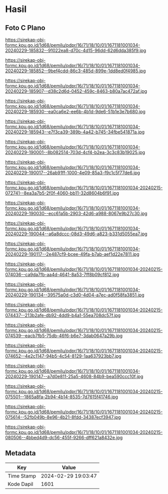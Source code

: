 # Hasil

## Foto C Plano

https://sirekap-obj-formc.kpu.go.id/1d68/pemilu/pdpr/16/71/18/10/01/1671181001034-20240229-185832--91022ea8-d70c-4d15-96dd-62d6dda385f9.jpg

https://sirekap-obj-formc.kpu.go.id/1d68/pemilu/pdpr/16/71/18/10/01/1671181001034-20240229-185852--9bef4cdd-86c3-485d-899e-1dd8ed0f4985.jpg

https://sirekap-obj-formc.kpu.go.id/1d68/pemilu/pdpr/16/71/18/10/01/1671181001034-20240229-185907--d38c2d6d-0452-459c-8463-b80a7ac472af.jpg

https://sirekap-obj-formc.kpu.go.id/1d68/pemilu/pdpr/16/71/18/10/01/1671181001034-20240229-185930--ea0ca6e2-ee6b-4b1d-9de6-51b1e3e7b680.jpg

https://sirekap-obj-formc.kpu.go.id/1d68/pemilu/pdpr/16/71/18/10/01/1671181001034-20240229-185943--e7f3ca39-389b-4a42-b745-34fbe541871a.jpg

https://sirekap-obj-formc.kpu.go.id/1d68/pemilu/pdpr/16/71/18/10/01/1671181001034-20240229-190001--8b082514-703d-4cf4-b2ea-3c3c83b19025.jpg

https://sirekap-obj-formc.kpu.go.id/1d68/pemilu/pdpr/16/71/18/10/01/1671181001034-20240229-190017--26ab91ff-1000-4e09-85a3-f9c1c5f77de6.jpg

https://sirekap-obj-formc.kpu.go.id/1d68/pemilu/pdpr/16/71/18/10/01/1671181001034-20240215-072741--8ea3a7b5-2f0f-4060-bb11-32d8604b6f91.jpg

https://sirekap-obj-formc.kpu.go.id/1d68/pemilu/pdpr/16/71/18/10/01/1671181001034-20240229-190030--ecc61a5b-2903-42d6-a988-8067e9b27c30.jpg

https://sirekap-obj-formc.kpu.go.id/1d68/pemilu/pdpr/16/71/18/10/01/1671181001034-20240229-190044--a6a8dccc-08d3-49d6-a823-b331d5055ea7.jpg

https://sirekap-obj-formc.kpu.go.id/1d68/pemilu/pdpr/16/71/18/10/01/1671181001034-20240229-190117--2e487cf9-bcee-49fa-b7ab-aef1d22e7811.jpg

https://sirekap-obj-formc.kpu.go.id/1d68/pemilu/pdpr/16/71/18/10/01/1671181001034-20240215-074036--ca9da7fb-aa4d-4641-8a53-7ff8b09cf812.jpg

https://sirekap-obj-formc.kpu.go.id/1d68/pemilu/pdpr/16/71/18/10/01/1671181001034-20240229-190134--39575a0d-c3d0-4d04-a7ec-ad0f58fa3851.jpg

https://sirekap-obj-formc.kpu.go.id/1d68/pemilu/pdpr/16/71/18/10/01/1671181001034-20240215-074437--213b2afe-db92-4dd9-b4a1-55ea708dc57f.jpg

https://sirekap-obj-formc.kpu.go.id/1d68/pemilu/pdpr/16/71/18/10/01/1671181001034-20240215-074539--eacb7fb5-75db-46f6-b6e7-3dab0647a29b.jpg

https://sirekap-obj-formc.kpu.go.id/1d68/pemilu/pdpr/16/71/18/10/01/1671181001034-20240215-074652--4e2c1147-94b5-4c54-8129-1aa637923bb7.jpg

https://sirekap-obj-formc.kpu.go.id/1d68/pemilu/pdpr/16/71/18/10/01/1671181001034-20240229-190147--a7d0e811-25a5-4608-84b9-bea590ccc10f.jpg

https://sirekap-obj-formc.kpu.go.id/1d68/pemilu/pdpr/16/71/18/10/01/1671181001034-20240215-075501--1865a8fa-2b94-4b14-8535-7d7615f41746.jpg

https://sirekap-obj-formc.kpu.go.id/1d68/pemilu/pdpr/16/71/18/10/01/1671181001034-20240215-075614--52fb049b-8e96-4b21-8fdd-34387ecf3947.jpg

https://sirekap-obj-formc.kpu.go.id/1d68/pemilu/pdpr/16/71/18/10/01/1671181001034-20240215-080506--4bbed4d9-dc56-455f-9266-dff621a8432e.jpg


## Metadata

| Key        | Value               |
| ---------- | ------------------- |
| Time Stamp | 2024-02-29 19:03:47 |
| Kode Dapil | 1601                |



